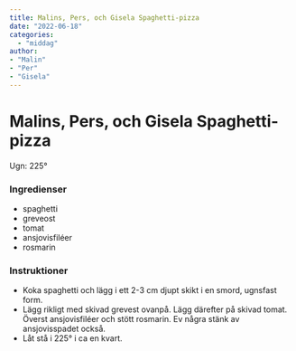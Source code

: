 ```yaml
---
title: Malins, Pers, och Gisela Spaghetti-pizza
date: "2022-06-18"
categories:
  - "middag"
author: 
- "Malin"
- "Per"
- "Gisela"
---
```


# Malins, Pers, och Gisela Spaghetti-pizza

Ugn: 225&#176;

### Ingredienser

- spaghetti
- greveost
- tomat
- ansjovisfiléer
- rosmarin

### Instruktioner

- Koka spaghetti och lägg i ett 2-3 cm djupt skikt i en smord, ugnsfast form.
- Lägg rikligt med skivad grevest ovanpå. Lägg därefter på skivad tomat. Överst ansjovisfiléer och stött rosmarin. Ev några stänk av ansjovisspadet också.
- Låt stå i 225&#176; i ca en kvart.
